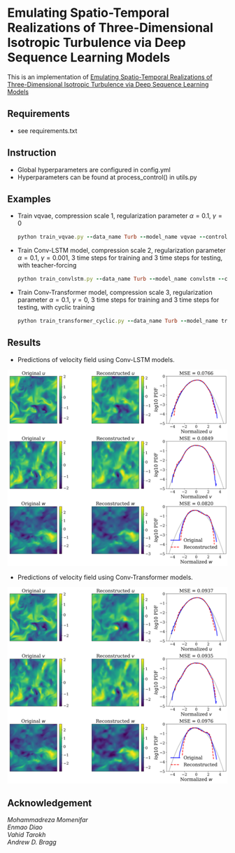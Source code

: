 # Emulating Spatio-Temporal Realizations of Three-Dimensional Isotropic Turbulence via Deep Sequence Learning Models
This is an implementation of [Emulating Spatio-Temporal Realizations of Three-Dimensional Isotropic Turbulence via Deep Sequence Learning Models](https://arxiv.org/abs/2112.03469)

## Requirements
 - see requirements.txt

## Instruction
 - Global hyperparameters are configured in config.yml
 - Hyperparameters can be found at process_control() in utils.py 

## Examples
 - Train vqvae, compression scale 1, regularization parameter $\alpha=0.1$, $\gamma=0$
    ```ruby
    python train_vqvae.py --data_name Turb --model_name vqvae --control_name 1_chs-1_exact-physcis_0.1_0
    ```
 - Train Conv-LSTM model, compression scale 2, regularization parameter $\alpha=0.1$, $\gamma=0.001$, 3 time steps for training and 3 time steps for testing, with teacher-forcing
    ```ruby
    python train_convlstm.py --data_name Turb --model_name convlstm --control_name 2_chs-1_exact-physcis_0.1_0.001_3-3_0
    ```
 - Train Conv-Transformer model, compression scale 3, regularization parameter $\alpha=0.1$, $\gamma=0$, 3 time steps for training and 3 time steps for testing, with cyclic training
    ```ruby
    python train_transformer_cyclic.py --data_name Turb --model_name transformer --control_name 3_chs-1_exact-physcis_0.1_0.001_3-3_0_1
    ```
## Results
- Predictions of velocity field using Conv-LSTM models.

![Conv-LSTM](/asset/Conv-LSTM.png)

- Predictions of velocity field using Conv-Transformer models.

![Conv-Transformer](/asset/Conv-Transformer.png)

## Acknowledgement
*Mohammadreza Momenifar  
Enmao Diao  
Vahid Tarokh  
Andrew D. Bragg*
